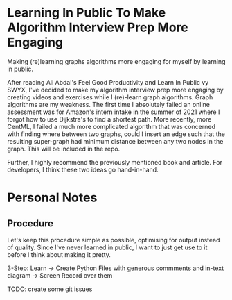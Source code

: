 # Learning In Public To Make Algorithm Interview Prep More Engaging
Making (re)learning graphs algorithms more engaging for myself by learning in public.

After reading Ali Abdal's Feel Good Productivity and Learn In Public vy SWYX, I've decided to make my algorithm interview prep more engaging by creating videos and exercises while I (re)-learn graph algorithms. Graph algorithms are my weakness. The first time I absolutely failed an online assessment was for Amazon's intern intake in the summer of 2021 where I forgot how to use Dijkstra's to find a shortest path.
More recently, more CentML, I failed a much more complicated algorithm that was concerned with finding where between two graphs, could I insert an edge such that the resulting super-graph had minimum distance between any two nodes in the graph. This will be included in the repo.

Further, I highly recommend the previously mentioned book and article. For developers, I think these two ideas go hand-in-hand.

# Personal Notes
## Procedure
Let's keep this procedure simple as possible, optimising for output instead of quality. Since I've never learned in public, I want to just get use to it before I think about making it pretty.

3-Step: Learn -> Create Python Files with generous commments and in-text diagram -> Screen Record over them

TODO: create some git issues
